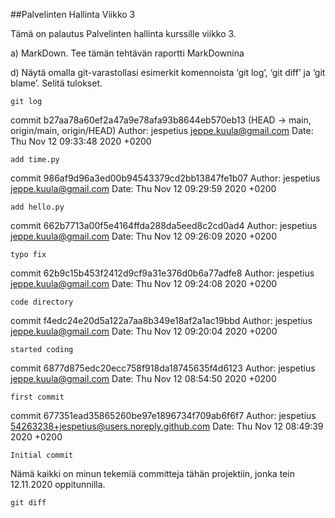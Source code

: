 ##Palvelinten Hallinta Viikko 3

Tämä on palautus Palvelinten hallinta kurssille viikko 3.

a) MarkDown. Tee tämän tehtävän raportti MarkDownina

d) Näytä omalla git-varastollasi esimerkit komennoista ‘git log’, ‘git diff’ ja ‘git blame’. Selitä tulokset.

	git log


commit b27aa78a60ef2a47a9e78afa93b8644eb570eb13 (HEAD -> main, origin/main, origin/HEAD)
Author: jespetius <jeppe.kuula@gmail.com>
Date:   Thu Nov 12 09:33:48 2020 +0200

    add time.py

commit 986af9d96a3ed00b94543379cd2bb13847fe1b07
Author: jespetius <jeppe.kuula@gmail.com>
Date:   Thu Nov 12 09:29:59 2020 +0200

    add hello.py

commit 662b7713a00f5e4164ffda288da5eed8c2cd0ad4
Author: jespetius <jeppe.kuula@gmail.com>
Date:   Thu Nov 12 09:26:09 2020 +0200

    typo fix

commit 62b9c15b453f2412d9cf9a31e376d0b6a77adfe8
Author: jespetius <jeppe.kuula@gmail.com>
Date:   Thu Nov 12 09:24:08 2020 +0200

    code directory

commit f4edc24e20d5a122a7aa8b349e18af2a1ac19bbd
Author: jespetius <jeppe.kuula@gmail.com>
Date:   Thu Nov 12 09:20:04 2020 +0200

    started coding

commit 6877d875edc20ecc758f918da18745635f4d6123
Author: jespetius <jeppe.kuula@gmail.com>
Date:   Thu Nov 12 08:54:50 2020 +0200

    first commit

commit 677351ead35865260be97e1896734f709ab6f6f7
Author: jespetius <54263238+jespetius@users.noreply.github.com>
Date:   Thu Nov 12 08:49:39 2020 +0200

    Initial commit

Nämä kaikki on minun tekemiä committeja tähän projektiin, jonka tein 12.11.2020 oppitunnilla.

	git diff
